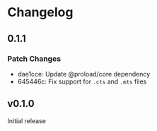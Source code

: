 # Changelog

## 0.1.1

### Patch Changes

- dae1cce: Update @proload/core dependency
- 645446c: Fix support for `.cts` and `.mts` files

## v0.1.0

Initial release
